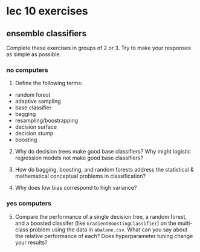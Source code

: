 <!-- author: Jason Dolatshahi -->

# lec 10 exercises
## ensemble classifiers

Complete these exercises in groups of 2 or 3. Try to make your responses as
simple as possible.

### no computers

1) Define the following terms:
- random forest
- adaptive sampling
- base classifier
- bagging
- resampling/boostrapping
- decision surface
- decision stump
- boosting

2) Why do decision trees make good base classifiers? Why might logistic
regression models not make good base classifiers?

3) How do bagging, boosting, and random forests address the statistical &
mathematical conceptual problems in classification?

4) Why does low bias correspond to high variance?

### yes computers

5) Compare the performance of a single decision tree, a random forest, and a
boosted classifer (like `GradientBoostingClassifier`) on the multi-class
problem using the data in `abalone.csv`. What can you say about the relative
performance of each? Does hyperparameter tuning change your results?
